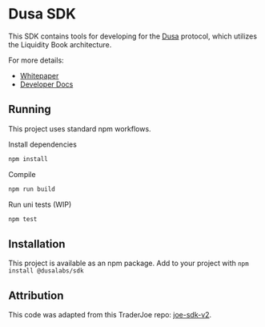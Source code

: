# Dusa SDK

This SDK contains tools for developing for the [Dusa](https://app.dusa.io) protocol, which utilizes the Liquidity Book architecture.

For more details:

- [Whitepaper](https://dusa.io/whitepaper.pdf)
- [Developer Docs](https://docs.dusa.io/)

## Running

This project uses standard npm workflows.

Install dependencies

```sh
npm install
```

Compile

```sh
npm run build
```

Run uni tests (WIP)

```sh
npm test
```

## Installation

This project is available as an npm package. Add to your project with `npm install @dusalabs/sdk`

## Attribution

This code was adapted from this TraderJoe repo: [joe-sdk-v2](https://github.com/traderjoe-xyz/joe-sdk-v2).

